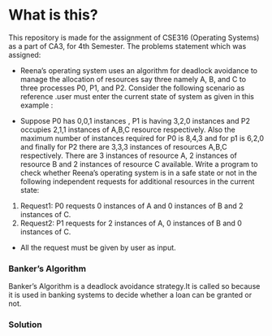 # What is this?
This repository is made for the assignment of CSE316 (Operating Systems) as a part of CA3, for 4th Semester.
The problems statement which was assigned:
- Reena’s operating system uses an algorithm for deadlock avoidance to manage the
allocation of resources say three namely A, B, and C to three processes P0, P1, and P2. Consider
the following scenario as reference .user must enter the current state of system as given in this
example :

* Suppose P0 has 0,0,1 instances <space> , P1 is having 3,2,0 instances and P2 occupies 2,1,1 instances of
A,B,C resource respectively.
Also the maximum number of instances required for P0 is 8,4,3 and for p1 is 6,2,0 and finally for
P2 there are 3,3,3 instances of resources A,B,C respectively. There are 3 instances of resource A,
2 instances of resource B and 2 instances of resource C available. Write a program to check
whether Reena’s operating system is in a safe state or not in the following independent requests
for additional resources in the
current state:
1. Request1: P0 requests 0 instances of A and 0 instances of B and 2 instances of C.
2. Request2: P1 requests for 2 instances of A, 0 instances of B and 0 instances of C.
* All the request must be given by user as input.
  
  
### Banker’s Algorithm
  Banker’s Algorithm is a deadlock avoidance strategy.It is called so because it is used in banking systems to decide whether a loan can be granted or not.
  
  
### Solution
